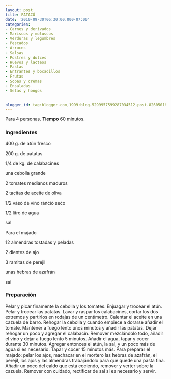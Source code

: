 ```yaml
---
layout: post
title: PATACÓ
date: '2010-09-30T06:30:00.000-07:00'
categories:
- Carnes y derivados
- Mariscos y moluscos
- Verduras y legumbres
- Pescados
- Arroces
- Salsas
- Postres y dulces
- Huevos y lacteos
- Pastas
- Entrantes y bocadillos
- Frutas
- Sopas y cremas
- Ensaladas
- Setas y hongos
 

blogger_id: tag:blogger.com,1999:blog-5299957599287034512.post-8260501806799905411
---
```


Para 4 personas.
<b>Tiempo</b> 60 minutos.

<h3>Ingredientes</h3>

400 g. de atún fresco

200 g. de patatas

1/4 de kg. de calabacines

una cebolla grande

2 tomates medianos maduros

2 tacitas de aceite de oliva

1/2 vaso de vino rancio seco

1/2 litro de agua

sal

Para el majado

12 almendras tostadas y peladas

2 dientes de ajo

3 ramitas de perejil

unas hebras de azafrán

sal

<h3>Preparación</h3>

Pelar y picar finamente la cebolla y los tomates. Enjuagar y trocear el atún. Pelar y trocear las patatas. Lavar y raspar los calabacines, cortar los dos extremos y partirlos en rodajas de un centímetro. Calentar el aceite en una cazuela de barro. Rehogar la cebolla y cuando empiece a dorarse añadir el tomate. Mantener a fuego lento unos minutos y añadir las patatas. Dejar rehogar un poco y agregar el calabacín. Remover mezclándolo todo, añadir el vino y dejar a fuego lento 5 minutos. Añadir el agua, tapar y cocer durante 30 minutos. Agregar entonces el atún, la sal, y un poco más de agua si es necesario. Tapar y cocer 15 minutos más. Para preparar el majado: pelar los ajos, machacar en el mortero las hebras de azafrán, el perejil, los ajos y las almendras trabajándolo para que quede una pasta fina. Añadir un poco del caldo que está cociendo, remover y verter sobre la cazuela. Remover con cuidado, rectificar de sal si es necesario y servir.

